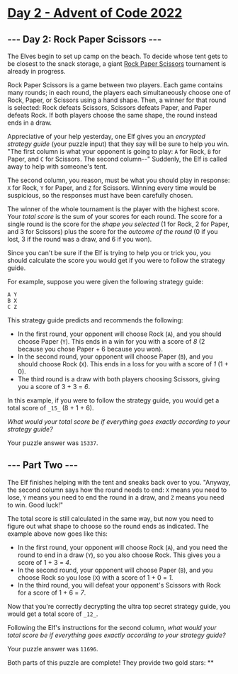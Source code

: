 # [Day 2 - Advent of Code 2022](https://adventofcode.com/2022/day/2)

## \--- Day 2: Rock Paper Scissors ---

The Elves begin to set up camp on the beach. To decide whose tent gets to be
closest to the snack storage, a giant [Rock Paper
Scissors](https://en.wikipedia.org/wiki/Rock_paper_scissors) tournament is
already in progress.

Rock Paper Scissors is a game between two players. Each game contains many
rounds; in each round, the players each simultaneously choose one of Rock,
Paper, or Scissors using a hand shape. Then, a winner for that round is
selected: Rock defeats Scissors, Scissors defeats Paper, and Paper defeats Rock.
If both players choose the same shape, the round instead ends in a draw.

Appreciative of your help yesterday, one Elf gives you an _encrypted strategy
guide_ (your puzzle input) that they say will be sure to help you win. "The
first column is what your opponent is going to play: `A` for Rock, `B` for
Paper, and `C` for Scissors. The second column--" Suddenly, the Elf is called
away to help with someone's tent.

The second column, you reason, must be what you should play in response: `X` for
Rock, `Y` for Paper, and `Z` for Scissors. Winning every time would be
suspicious, so the responses must have been carefully chosen.

The winner of the whole tournament is the player with the highest score. Your
_total score_ is the sum of your scores for each round. The score for a single
round is the score for the _shape you selected_ (1 for Rock, 2 for Paper, and 3
for Scissors) plus the score for the _outcome of the round_ (0 if you lost, 3 if
the round was a draw, and 6 if you won).

Since you can't be sure if the Elf is trying to help you or trick you, you
should calculate the score you would get if you were to follow the strategy
guide.

For example, suppose you were given the following strategy guide:

    A Y
    B X
    C Z

This strategy guide predicts and recommends the following:

-   In the first round, your opponent will choose Rock (`A`), and you should
    choose Paper (`Y`). This ends in a win for you with a score of _8_ (2
    because you chose Paper + 6 because you won).
-   In the second round, your opponent will choose Paper (`B`), and you should
    choose Rock (`X`). This ends in a loss for you with a score of _1_ (1 + 0).
-   The third round is a draw with both players choosing Scissors, giving you a
    score of 3 + 3 = _6_.

In this example, if you were to follow the strategy guide, you would get a total
score of `_15_` (8 + 1 + 6).

_What would your total score be if everything goes exactly according to your
strategy guide?_

Your puzzle answer was `15337`.

## \--- Part Two ---

The Elf finishes helping with the tent and sneaks back over to you. "Anyway, the
second column says how the round needs to end: `X` means you need to lose, `Y`
means you need to end the round in a draw, and `Z` means you need to win. Good
luck!"

The total score is still calculated in the same way, but now you need to figure
out what shape to choose so the round ends as indicated. The example above now
goes like this:

-   In the first round, your opponent will choose Rock (`A`), and you need the
    round to end in a draw (`Y`), so you also choose Rock. This gives you a
    score of 1 + 3 = _4_.
-   In the second round, your opponent will choose Paper (`B`), and you choose
    Rock so you lose (`X`) with a score of 1 + 0 = _1_.
-   In the third round, you will defeat your opponent's Scissors with Rock for a
    score of 1 + 6 = _7_.

Now that you're correctly decrypting the ultra top secret strategy guide, you
would get a total score of `_12_`.

Following the Elf's instructions for the second column, _what would your total
score be if everything goes exactly according to your strategy guide?_

Your puzzle answer was `11696`.

Both parts of this puzzle are complete! They provide two gold stars: \*\*

